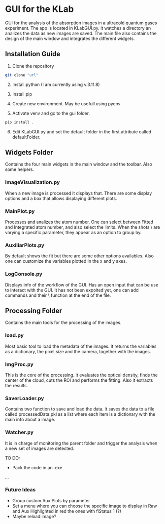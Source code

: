 # GUI for the KLab

GUI for the analysis of the absorption images in a ultracold quantum gases experiment. 
The app is located in KLabGUI.py. It watches a directory an analizes the data as new images are saved. The main file also contains the design of the main window and integrates the different widgets. 


## Installation Guide

1) Clone the repository
```bash
git clone "url"

```
2) Install python (I am currently using v.3.11.8)

3) Install pip

4) Create new environment. May be usefull using pyenv

5) Activate venv and go to the gui folder.

```bash
pip install .

```

6) Edit KLabGUI.py and set the default folder in the first attribute called defaultFolder. 

## Widgets Folder

Contains the four main widgets in the main window and the toolbar. Also some helpers. 

### ImageVisualization.py

When a new image is processed it displays that. There are some display options and a box that allows displaying different plots.

### MainPlot.py

Processes and analizes the atom number. One can select between Fitted and Integrated atom number, and also select the limits. When the shots \\
are varying a specific parameter, they appear as an option to group by. 

### AuxiliarPlots.py

By default shows the fit but there are some other options availables. Also one can customize the variables plotted in the x and y axes.

### LogConsole.py

Displays info of the workflow of the GUI. Has an open input that can be use to interact with the GUI. It has not been expoited yet, one can add commands and their \\
function at the end of the file. 

## Processing Folder

Contains the main tools for the processing of the images.

### load.py

Most basic tool to load the metadata of the images. It returns the variables as a dictionary, the pixel size and the camera, together with the images.

### ImgProc.py

This is the core of the processing. It evaluates the optical density, finds the center of the cloud, cuts the ROI and performs the fitting. Also it extracts the results.

### SaverLoader.py

Contains two function to save and load the data. It saves the data to a file called processedData.pkl as a list where each item is a dictionary with the main info about a image. 

### Watcher.py

It is in charge of monitoring the parent folder and trigger the analysis when a new set of images are detected.
 

TO DO:

* Pack the code in an .exe


...



### Future Ideas

* Group custom Aux Plots by parameter
* Set a menu where you can choose the specific image to display in Raw and Aux Highlighted in red the ones with fiStatus 1 (?)
* Maybe reload image?
